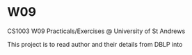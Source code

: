 # W09
CS1003 W09 Practicals/Exercises @ University of St Andrews

This project is to read author and their details from DBLP into 
